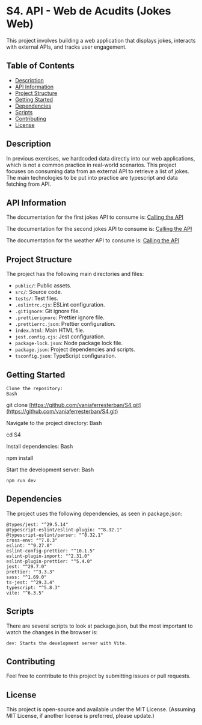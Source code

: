 # S4. API - Web de Acudits (Jokes Web)

This project involves building a web application that displays jokes, interacts with external APIs, and tracks user engagement.

## Table of Contents

* [Description](#description)
* [API Information](#api-information)
* [Project Structure](#project-structure)
* [Getting Started](#getting-started)
* [Dependencies](#dependencies)
* [Scripts](#scripts)
* [Contributing](#contributing)
* [License](#license)

## Description

In previous exercises, we hardcoded data directly into our web applications, which is not a common practice in real-world scenarios. This project focuses on consuming data from an external API to retrieve a list of jokes. The main technologies to be put into practice are typescript and data fetching from API.

## API Information

The documentation for the first jokes API to consume is:
[Calling the API](https://icanhazdadjoke.com/)

The documentation for the second jokes API to consume is:
[Calling the API](https://api.chucknorris.io/) 

The documentation for the weather API to consume is:
[Calling the API](https://opendata.aemet.es/centrodedescargas/inicio) 

## Project Structure

The project has the following main directories and files:

* `public/`: Public assets.
* `src/`: Source code.
* `tests/`: Test files.
* `.eslintrc.cjs`: ESLint configuration.
* `.gitignore`: Git ignore file.
* `.prettierignore`: Prettier ignore file.
* `.prettierrc.json`: Prettier configuration.
* `index.html`: Main HTML file.
* `jest.config.cjs`: Jest configuration.
* `package-lock.json`: Node package lock file.
* `package.json`: Project dependencies and scripts.
* `tsconfig.json`: TypeScript configuration.

## Getting Started

    Clone the repository:
    Bash

git clone [https://github.com/vaniaferresterban/S4.git](https://github.com/vaniaferresterban/S4.git)

Navigate to the project directory:
Bash

cd S4

Install dependencies:
Bash

npm install

Start the development server:
Bash

    npm run dev

## Dependencies

The project uses the following dependencies, as seen in package.json:

    @types/jest: "^29.5.14"
    @typescript-eslint/eslint-plugin: "^8.32.1"
    @typescript-eslint/parser: "^8.32.1"
    cross-env: "^7.0.3"
    eslint: "^9.27.0"
    eslint-config-prettier: "^10.1.5"
    eslint-plugin-import: "^2.31.0"
    eslint-plugin-prettier: "^5.4.0"
    jest: "^29.7.0"
    prettier: "^3.3.3"
    sass: "^1.69.0"
    ts-jest: "^29.3.4"
    typescript: "^5.8.3"
    vite: "^6.3.5"

## Scripts
There are several scripts to look at package.json, but the most important to watch the changes in the browser is:

    dev: Starts the development server with Vite.

## Contributing

Feel free to contribute to this project by submitting issues or pull requests.

## License

This project is open-source and available under the MIT License. (Assuming MIT License, if another license is preferred, please update.)